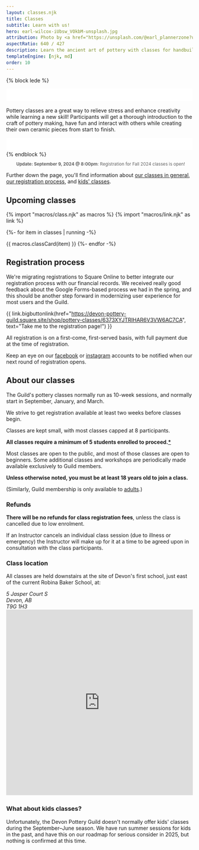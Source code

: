 ```yaml
---
layout: classes.njk
title: Classes
subtitle: Learn with us!
hero: earl-wilcox-iUbsw_VOkbM-unsplash.jpg
attribution: Photo by <a href="https://unsplash.com/@earl_plannerzone?utm_content=creditCopyText&utm_medium=referral&utm_source=unsplash">Earl Wilcox</a> on <a href="https://unsplash.com/photos/person-making-clay-pot-on-white-round-plate-iUbsw_VOkbM?utm_content=creditCopyText&utm_medium=referral&utm_source=unsplash">Unsplash</a>
aspectRatio: 640 / 427
description: Learn the ancient art of pottery with classes for handbuilding and throwing on the wheel.
templateEngine: [njk, md]
order: 10
---
```


{% block lede %}
<div class="lede">
    <img src="/statics/curve.svg" class="curve" inline />
<p>
Pottery classes are a great way to relieve stress and enhance creativity while
learning a new skill! Participants will get a thorough introduction to the craft
of pottery making, have fun and interact with others while creating their own
ceramic pieces from start to finish.
</p>
    <img src="/statics/curve.svg" class="curve" inline />
</div>
{% endblock %}

<style>blockquote {font-size: smaller; padding-left: 1ch; border-left: 1ch solid var(--accent)}</style>

<script src="https://cdn.jsdelivr.net/npm/add-to-calendar-button@2" async defer></script>
<section class="flow">

> **Update: September 9, 2024 @ 8:00pm**: Registration for Fall 2024 classes is open!

Further down the page, you'll find information about [our classes in general](#about-our-classes), 
[our registration process](#registration-process), and [kids' classes](#what-about-kids-classes).

## Upcoming classes

<div id="class-calendar">

<style>
    .class-full, .class-cancelled, .class-inprogress {
        background-color: var(--accent);
        color: var(--bg);
        text-transform: uppercase;
        font-size: var(--size-0);
        padding-inline: 0.5ex;
        margin-inline: 1ex;
        vertical-align: 25%;
    }
    .card {
        position: relative;
        contain: content;
        outline: 1px dotted var(--accent);
        & h2 {
            color: revert;
        };
        & ::marker {
            color: var(--spot-bg);
        }
    }
    .card:has(.class-cancelled) {
        display: none;
    }
    iframe {
        width: 100%;
        min-height: 500px;
    }
    details {
        cursor: pointer;
    }
</style>

{% import "macros/class.njk" as macros %}
{% import "macros/link.njk" as link %}
 
{%- for item in classes | running -%}

{{ macros.classCard(item) }}
{%- endfor -%}
</div>

</section>

<section class="flow">

## Registration process

We're migrating registrations to Square Online to better integrate our
registration process with our financial records. We received really good
feedback about the Google Forms-based process we had in the spring, and this
should be another step forward in modernizing user experience for most users and
the Guild.

{{ link.bigbuttonlink(href="https://devon-pottery-guild.square.site/shop/pottery-classes/6373XYJTRIHAR6V3VW6AC7CA", text="Take me to the registration page!") }}

All registration is on a first-come, first-served basis, with full payment due
at the time of registration.

Keep an eye on our [facebook](https://www.facebook.com/groups/164427301476867/) or [instagram](https://www.instagram.com/devonpottery/?hl=en) accounts to be notified when our next round of registration opens.

</section>

<section class="flow">

## About our classes

The Guild's pottery classes normally run as 10-week sessions, and normally start
in September, January, and March.

We strive to get registration available at least two weeks before classes begin.

Classes are kept small, with most classes capped at 8 participants.

**All classes require a minimum of 5 students enrolled to proceed.[*](#refunds)**

Most classes are open to the public, and most of those classes are open to
beginners. Some additional classes and workshops are periodically made available
exclusively to Guild members.

**Unless otherwise noted, you must be at least 18 years old to join a class.**

(Similarly, Guild membership is only available to [adults](https://kings-printer.alberta.ca/1266.cfm?page=A06.cfm&leg_type=Acts&isbncln=0779700015&display=html).)

### Refunds

**There will be no refunds for class registration fees**, unless the class is
cancelled due to low enrolment.

If an Instructor cancels an individual class session (due to illness or
emergency) the Instructor will make up for it at a time to be agreed upon in
consultation with the class participants.

### Class location

All classes are held downstairs at the site of Devon's first school, just east of the current Robina Baker School, at:

<div class="address">
    <div>
        <address itemscope="itemscope" itemtype="http://data-vocabulary.org/Address">
        <span itemprop="street-address">5 Jasper Court S</span></br>
        <span itemprop="locality">Devon</span>, <span itemprop="region">AB</span></br>
        <span itemprop="postal-code">T9G 1H3</span>
        </address>
    </div>
    <div>
        <iframe title="Google Maps" width="100%" height="400" frameborder="0" scrolling="no" marginheight="0" marginwidth="0" src="https://maps.google.com/maps?width=100%25&amp;height=600&amp;hl=en&amp;q=5%20Jasper%20Ct%20S,%20Devon,%20AB,%20T9G%201A2+(Devon%20Pottery%20Guild)&amp;t=&amp;z=16&amp;ie=UTF8&amp;iwloc=B&amp;output=embed"></iframe>
    </div>
</div>

### What about kids classes?

Unfortunately, the Devon Pottery Guild doesn't normally offer kids' classes
during the September–June season. We have run summer sessions for kids in the
past, and have this on our roadmap for serious consider in 2025, but nothing is
confirmed at this time.

</section>
